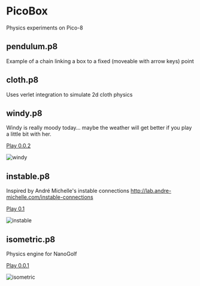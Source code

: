 # PicoBox
Physics experiments on Pico-8

## pendulum.p8

Example of a chain linking a box to a fixed (moveable with arrow keys) point

## cloth.p8

Uses verlet integration to simulate 2d cloth physics

## windy.p8
Windy is really moody today... maybe the weather will get better if you play a little bit with her.

[Play 0.0.2](http://www.lexaloffle.com/bbs/?pid=14446&tid=2495&autoplay=1#pp)

![windy](http://cau.li/things/pico8/windy.gif)

## instable.p8

Inspired by André Michelle's instable connections
http://lab.andre-michelle.com/instable-connections

[Play 0.1](http://www.lexaloffle.com/bbs/?pid=14449&tid=2500&autoplay=1#pp)

![instable](http://cau.li/things/pico8/instable.gif)

## isometric.p8

Physics engine for NanoGolf

[Play 0.0.1](http://www.lexaloffle.com/bbs/?tid=2779&autoplay=1#pp)

![isometric](http://cau.li/things/pico8/isometric.gif)